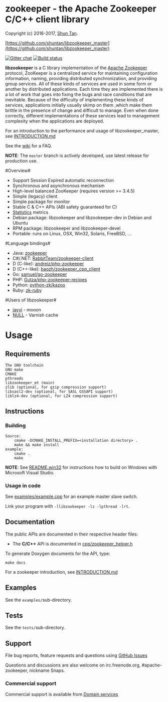 zookeeper - the Apache Zookeeper C/C++ client library
==================================================

Copyright (c) 2016-2017, [Shun Tan](http://www.shuntan.se/).

[https://github.com/shuntan/libzookeeper_master](https://github.com/shuntan/libzookeeper_master)

[![Gitter chat](https://badges.gitter.im/edenhill/librdkafka.png)](https://gitter.im/shuntan/libzookeeper_master) [![Build status](https://doozer.io/badge/edenhill/libzookeeper_master/buildstatus/master)](https://doozer.io/user/shuntan/libzookeeper)


**libzookeeper** is a C library implementation of the
[Apache Zookeeper](http://zookeeper.apache.org/) protocol, ZooKeeper is a centralized service for maintaining configuration information, naming, providing distributed synchronization, and providing group services. All of these kinds of services are used in some form or another by distributed applications. Each time they are implemented there is a lot of work that goes into fixing the bugs and race conditions that are inevitable. Because of the difficulty of implementing these kinds of services, applications initially usually skimp on them ,which make them brittle in the presence of change and difficult to manage. Even when done correctly, different implementations of these services lead to management complexity when the applications are deployed.


For an introduction to the performance and usage of libzookeeper_master, see
[INTRODUCTION.md](https://github.com/shuntan/libzookeeper_master/docs/INTRODUCTION.md)

See the [wiki](https://cwiki.apache.org/confluence/display/ZOOKEEPER/Index) for a FAQ.

**NOTE**: The `master` branch is actively developed, use latest release for production use.


#Overview#
  * Support Session Expired automatic reconnection
  * Synchronous and asynchronous mechanism
  * High-level balanced ZooKeeper (requires version >= 3.4.5)
  * Simple (legacy) client
  * Simple package for monitor
  * Stable C & C++ APIs (ABI safety guaranteed for C)
  * [Statistics](https://github.com/shuntan/libzookeeper_master/wiki/Statistics) metrics
  * Debian package: libzookeeper and libzookeeper-dev in Debian and Ubuntu
  * RPM package: libzookeeper and libzookeeper-devel
  * Portable: runs on Linux, OSX, Win32, Solaris, FreeBSD, ...


#Language bindings#

  * Java: [zookeeper](https://github.com/apache/zookeeper)
  * C#/.NET: [RabbitTeam/zookeeper-client](https://github.com/RabbitTeam/zookeeper-client)
  * D (C-like): [andreiz/php-zookeeper](https://github.com/andreiz/php-zookeeper)
  * D (C++-like): [baozh/zookeeper_cpp_client](https://github.com/baozh/zookeeper_cpp_client)
  * Go: [samuel/go-zookeeper](https://github.com/samuel/go-zookeeper)
  * PHP: [Gutza/php-zookeeper-recipes](https://github.com/Gutza/php-zookeeper-recipes)
  * Python: [python-zk/kazoo](https://github.com/python-zk/kazoo)
  * Ruby: [zk-ruby](https://github.com/zk-ruby/zookeeper)

#Users of libzookeeper#

  * [jayyi](https://github.com/jayyi/) - mooon
  * [NULL](https://github.com/NULL/) - Varnish cache 


# Usage

## Requirements
	The GNU toolchain
	GNU make
	CMAKE 
   	pthreads
	libzookeeper_mt (main)
	zlib (optional, for gzip compression support)
	libsasl2-dev (optional, for SASL GSSAPI support)
	liblz4-dev (optional, for LZ4 compression support)

## Instructions

### Building

	Source:
		cmake -DCMAKE_INSTALL_PREFIX=<installation directory> .
		make && make install
	example:
		cmake .
		make

**NOTE**: See [README.win32](README.win32) for instructions how to build
          on Windows with Microsoft Visual Studio.

### Usage in code

See [examples/example.cpp](https://github.com/shuntan/libzookeeper_master/examples/example.cpp) for an example master slave switch.

Link your program with `-llibzookeeper -lz -lpthread -lrt`.


## Documentation

The public APIs are documented in their respective header files:
 * The **C/C++** API is documented in [cpp/zookeeper_helper.h](cpp/zookeeper_helper.h)

To generate Doxygen documents for the API, type:

    make docs

For a zookeeper introduction, see
[INTRODUCTION.md](http://zookeeper.apache.org/)


## Examples

See the `examples/`sub-directory.


## Tests

See the `tests/`sub-directory.


## Support

File bug reports, feature requests and questions using
[GitHub Issues](https://github.com/shuntan/libzookeeper_master/issues)


Questions and discussions are also welcome on irc.freenode.org, #apache-zookeeper,
nickname Snaps.


### Commercial support

Commercial support is available from [Domain services](http://www.shuntan.se)